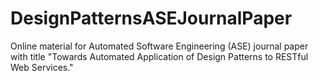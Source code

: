 # DesignPatternsASEJournalPaper
Online material for Automated Software Engineering (ASE) journal paper with title "Towards Automated Application of Design Patterns to RESTful Web Services."
